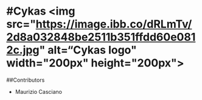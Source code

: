 #Cykas
<img src="https://image.ibb.co/dRLmTv/2d8a032848be2511b351ffdd60e0812c.jpg" alt=“Cykas logo" width="200px" height="200px">
========================

##Contributors
* Maurizio Casciano
